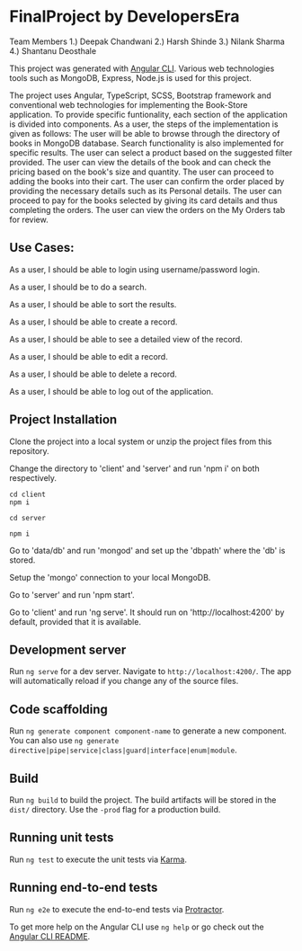 # FinalProject by DevelopersEra

Team Members
1.) Deepak Chandwani
2.) Harsh Shinde
3.) Nilank Sharma
4.) Shantanu Deosthale

This project was generated with [Angular CLI](https://github.com/angular/angular-cli).
Various web technologies tools such as MongoDB, Express, Node.js is used for this project.

The project uses Angular, TypeScript, SCSS, Bootstrap framework and conventional web technologies for implementing the Book-Store application.
To provide specific funtionality, each section of the application is divided into components.
As a user, the steps of the implementation is given as follows:
The user will be able to browse through the directory of books in MongoDB database. Search functionality is also implemented for specific results.
The user can select a product based on the suggested filter provided.
The user can view the details of the book and can check the pricing based on the book's size and quantity.
The user can proceed to adding the books into their cart.
The user can confirm the order placed by providing the necessary details such as its Personal details.
The user can proceed to pay for the books selected by giving its card details and thus completing the orders.
The user can view the orders on the My Orders tab for review.

## Use Cases:

As a user, I should be able to login using username/password login.

As a user, I should be to do a search.

As a user, I should be able to sort the results.

As a user, I should be able to create a record.

As a user, I should be able to see a detailed view of the record.

As a user, I should be able to edit a record.

As a user, I should be able to delete a record.

As a user, I should be able to log out of the application.

## Project Installation

Clone the project into a local system or unzip the project files from this repository.

Change the directory to 'client' and 'server' and run 'npm i' on both respectively.
```
cd client
npm i
```
```
cd server

npm i

```

Go to 'data/db' and run 'mongod' and set up the 'dbpath' where the 'db' is stored.

Setup the 'mongo' connection to your local MongoDB.

Go to 'server' and run 'npm start'.

Go to 'client' and run 'ng serve'. It should run on 'http://localhost:4200' by default, provided that it is available.

## Development server

Run `ng serve` for a dev server. Navigate to `http://localhost:4200/`. The app will automatically reload if you change any of the source files.

## Code scaffolding

Run `ng generate component component-name` to generate a new component. You can also use `ng generate directive|pipe|service|class|guard|interface|enum|module`.

## Build

Run `ng build` to build the project. The build artifacts will be stored in the `dist/` directory. Use the `-prod` flag for a production build.

## Running unit tests

Run `ng test` to execute the unit tests via [Karma](https://karma-runner.github.io).

## Running end-to-end tests

Run `ng e2e` to execute the end-to-end tests via [Protractor](http://www.protractortest.org/).

To get more help on the Angular CLI use `ng help` or go check out the [Angular CLI README](https://github.com/angular/angular-cli/blob/master/README.md).
